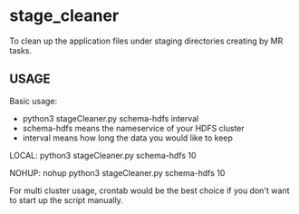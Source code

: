 # stage_cleaner
To clean up the application files under staging directories creating by MR tasks.

## USAGE
Basic usage:
* python3 stageCleaner.py schema-hdfs interval
* schema-hdfs means the nameservice of your HDFS cluster
* interval means how long the data you would like to keep

LOCAL: python3 stageCleaner.py schema-hdfs 10

NOHUP: nohup python3 stageCleaner.py schema-hdfs 10

For multi cluster usage, crontab would be the best choice if you don't want to start up the script manually.